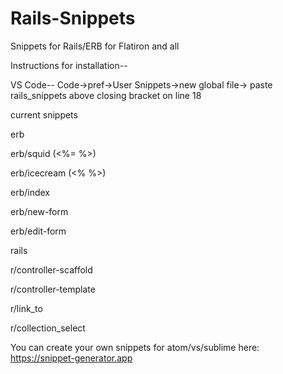# Rails-Snippets
Snippets for Rails/ERB for Flatiron and all

Instructions for installation--

VS Code-- Code->pref->User Snippets->new global file-> paste rails_snippets above closing bracket on line 18

current snippets

erb

erb/squid (<%= %>)

erb/icecream (<% %>)

erb/index

erb/new-form

erb/edit-form

rails

r/controller-scaffold

r/controller-template

r/link_to

r/collection_select


You can create your own snippets for atom/vs/sublime here: https://snippet-generator.app
